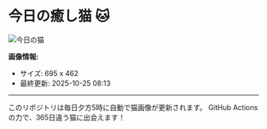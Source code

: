 # 今日の癒し猫 🐱

![今日の猫](https://cdn2.thecatapi.com/images/9r0.jpg)

**画像情報:**
- サイズ: 695 x 462
- 最終更新: 2025-10-25 08:13

---

このリポジトリは毎日夕方5時に自動で猫画像が更新されます。
GitHub Actionsの力で、365日違う猫に出会えます！
